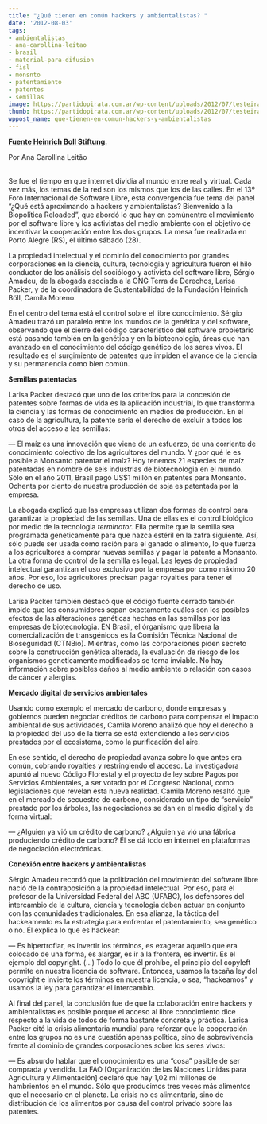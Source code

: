 ```yaml
---
title: "¿Qué tienen en común hackers y ambientalistas? "
date: '2012-08-03'
tags:
- ambientalistas
- ana-carollina-leitao
- brasil
- material-para-difusion
- fisl
- monsnto
- patentamiento
- patentes
- semillas
image: https://partidopirata.com.ar/wp-content/uploads/2012/07/testeira_fisl.jpg
thumb: https://partidopirata.com.ar/wp-content/uploads/2012/07/testeira_fisl-150x90.jpg
wppost_name: que-tienen-en-comun-hackers-y-ambientalistas
---
```


<strong><a href="http://www.br.boell.org/web/50-1454.html" target="_blank">Fuente Heinrich Boll Stiftung.</a></strong>
<div>Por Ana Carollina Leitão</div>
&nbsp;

Se fue el tiempo en que internet dividia al mundo entre real y virtual. Cada vez más, los temas de la red son los mismos que los de las calles. En el 13º Foro Internacional de Software Libre, esta convergencia fue tema del panel “¿Qué está aproximando a hackers y ambientalistas? Bienvenido a la Biopolítica Reloaded”, que abordó lo que hay en comúnentre el movimiento por el software libre y los activistas del medio ambiente con el objetivo de incentivar la cooperación entre los dos grupos. La mesa fue realizada en Porto Alegre (RS), el último sábado (28).

La propiedad intelectual y el dominio del conocimiento por grandes corporaciones en la ciencia, cultura, tecnologia y agricultura fueron el hilo conductor de los análisis del sociólogo y activista del software libre, Sérgio Amadeu, de la abogada asociada a la ONG Terra de Derechos, Larisa Packer, y de la coordinadora de Sustentabilidad de la Fundación Heinrich Böll, Camila Moreno.

En el centro del tema está el control sobre el libre conocimiento. Sérgio Amadeu trazó un paralelo entre los mundos de la genética y del software, observando que el cierre del código característico del software propietario está pasando también en la genética y en la biotecnologia, áreas que han avanzado en el conocimiento del código genético de los seres vivos. El resultado es el surgimiento de patentes que impiden el avance de la ciencia y su permanencia como bien común.

<strong>Semillas patentadas</strong>

Larisa Packer destacó que uno de los criterios para la concesión de patentes sobre formas de vida es la aplicación industrial, lo que transforma la ciencia y las formas de conocimiento en medios de producción. En el caso de la agricultura, la patente seria el derecho de excluir a todos los otros del acceso a las semillas:

— El maíz es una innovación que viene de un esfuerzo, de una corriente de conocimiento colectivo de los agricultores del mundo. Y ¿por qué le es posible a Monsanto patentar el maíz? Hoy tenemos 21 especies de maíz patentadas en nombre de seis industrias de biotecnologia en el mundo. Sólo en el año 2011, Brasil pagó US$1 millón en patentes para Monsanto. Ochenta por ciento de nuestra producción de soja es patentada por la empresa.

La abogada explicó que las empresas utilizan dos formas de control para garantizar la propiedad de las semillas. Una de ellas es el control biológico por medio de la tecnologia <em>terminator. </em>Ella permite que la semilla sea programada geneticamente para que nazca estéril en la zafra siguiente. Así, sólo puede ser usada como ración para el ganado o alimento, lo que fuerza a los agricultores a comprar nuevas semillas y pagar la patente a Monsanto. La otra forma de control de la semilla es legal. Las leyes de propiedad intelectual garantizan el uso exclusivo por la empresa por como máximo 20 años. Por eso, los agricultores precisan pagar royalties para tener el derecho de uso.

Larisa Packer también destacó que el código fuente cerrado también impide que los consumidores sepan exactamente cuáles son los posibles efectos de las alteraciones genéticas hechas en las semillas por las empresas de biotecnologia. EN Brasil, el órganismo que libera la comercialización de transgénicos es la Comisión Técnica Nacional de Bioseguridad (CTNBio). Mientras, como las corporaciones piden secreto sobre la construcción genética alterada, la evaluación de riesgo de los organismos geneticamente modificados se torna inviable. No hay información sobre posibles daños al medio ambiente o relación con casos de cáncer y alergias.

<strong>Mercado digital de servicios ambientales </strong>

Usando como exemplo el mercado de carbono, donde empresas y gobiernos pueden negociar créditos de carbono para compensar el impacto ambiental de sus actividades, Camila Moreno analizó que hoy el derecho a la propiedad del uso de la tierra se está extendiendo a los servicios prestados por el ecosistema, como la purificación del aire.

En ese sentido, el derecho de propiedad avanza sobre lo que antes era común, cobrando royalties y restringiendo el acceso. La investigadora apuntó al nuevo Código Florestal y el proyecto de ley sobre Pagos por Servicios Ambientales, a ser votado por el Congreso Nacional, como legislaciones que revelan esta nueva realidad. Camila Moreno resaltó que en el mercado de secuestro de carbono, considerado un tipo de “servicio” prestado por los árboles, las negociaciones se dan en el medio digital y de forma virtual:

— ¿Alguien ya vió un crédito de carbono? ¿Alguien ya vió una fábrica produciendo crédito de carbono? Él se dá todo en internet en plataformas de negociación electrónicas.

<strong>Conexión entre hackers y ambientalistas</strong>

Sérgio Amadeu recordó que la politización del movimiento del software libre nació de la contraposición a la propiedad intelectual. Por eso, para el profesor de la Universidad Federal del ABC (UFABC), los defensores del intercambio de la cultura, ciencia y tecnologia deben actuar en conjunto con las comunidades tradicionales. En esa alianza, la táctica del hackeamento es la estrategia para enfrentar el patentamiento, sea genético o no. Él explica lo que es hackear:

— Es hipertrofiar, es invertir los términos, es exagerar aquello que era colocado de una forma, es alargar, es ir a la frontera, es invertir. Es el ejemplo del copyright. (...) Todo lo que él prohíbe, el principio del copyleft permite en nuestra licencia de software. Entonces, usamos la tacaña ley del copyright e invierte los términos en nuestra licencia, o sea, “hackeamos” y usamos la ley para garantizar el intercambio.

Al final del panel, la conclusión fue de que la colaboración entre hackers y ambientalistas es posible porque el acceso al libre conocimiento dice respecto a la vida de todos de forma bastante concreta y práctica. Larisa Packer citó la crisis alimentaria mundial para reforzar que la cooperación entre los grupos no es una cuestión apenas política, sino de sobrevivencia frente al dominio de grandes corporaciones sobre los seres vivos:

— Es absurdo hablar que el conocimiento es una “cosa” pasible de ser comprada y vendida. La FAO [Organización de las Naciones Unidas para Agricultura y Alimentación] declaró que hay 1,02 mi millones de hambrientos en el mundo. Sólo que producimos tres veces más alimentos que el necesario en el planeta. La crisis no es alimentaria, sino de distribución de los alimentos por causa del control privado sobre las patentes.

